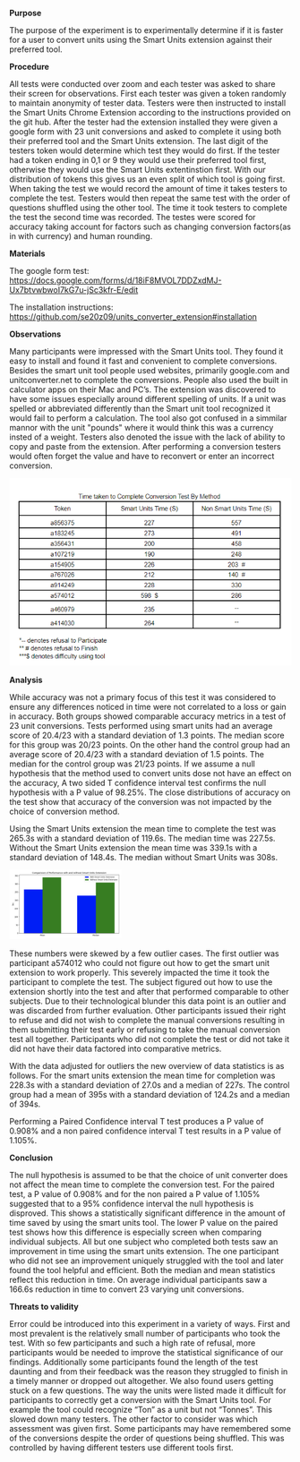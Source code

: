 **Purpose**

The purpose of the experiment is to experimentally determine if it is faster for a user to convert units using the Smart Units extension against their preferred tool.

**Procedure**

All tests were conducted over zoom and each tester was asked to share their screen for observations. First each tester was given a token randomly to maintain anonymity of tester data. Testers were then instructed to install the Smart Units Chrome Extension according to the instructions provided on the git hub. After the tester had the extension installed they were given a google form with 23 unit conversions and asked to complete it using both their preferred tool and the Smart Units extension. The last digit of the testers token would determine which test they would do first. If the tester had a token ending in 0,1 or 9 they would use their preferred tool first, otherwise they would use the Smart Units extentinstion first.  With our distribution of tokens this gives us an even split of which tool is going first. When taking the test we would record the amount of time it takes testers to complete the test. Testers would then repeat the same test with the order of questions shuffled using the other tool. The time it took testers to complete the test the second time was recorded. The testes were scored for accuracy taking account for factors such as changing conversion factors(as in with currency) and human rounding. 

**Materials**

The google form test: https://docs.google.com/forms/d/18iF8MVOL7DDZxdMJ-Ux7btvwbwoI7kG7u-jSc3kfr-E/edit

The installation instructions: https://github.com/se20z09/units_converter_extension#installation

**Observations**

Many participants were impressed with the Smart Units tool. They found it easy to install and found it fast and convenient to complete conversions. Besides the smart unit tool people used websites, primarily google.com and unitconverter.net to complete the conversions. People also used the built in calculator apps on their Mac and PC’s. The extension was discovered to have some issues especially around different spelling of units. If a unit was spelled or abbreviated differently than the Smart unit tool recognized it would fail to perform a calculation. The tool also got confused in a simmilar mannor with the unit "pounds" where it would think this was a currency insted of a weight. Testers also denoted the issue with the lack of ability to copy and paste from the extension. After performing a conversion testers would often forget the value and have to reconvert or enter an incorrect conversion.

![Time taken to Complete Conversion Test By Method](https://github.com/mrpudlo/units_converter_extension/blob/master/table.PNG)

**Analysis**

While accuracy was not a primary focus of this test it was considered to ensure any differences noticed in time were not correlated to a loss or gain in accuracy. Both groups showed comparable accuracy metrics in a test of 23 unit conversions. Tests performed using smart units had an average score of 20.4/23 with a standard deviation of 1.3 points. The median score for this group was 20/23 points. On the other hand the control group had an average score of 20.4/23 with a standard deviation of 1.5 points. The median for the control group was 21/23 points. If we assume a null hypothesis that the method used to convert units dose not have an effect on the accuracy, A two sided T confidence interval test confirms the null hypothesis with a P value of 98.25%. The close distributions of accuracy on the test show that accuracy of the conversion was not impacted by the choice of conversion method.

Using the Smart Units extension the mean time to complete the test was 265.3s with a standard deviation of 119.6s. The median time was 227.5s. Without the Smart Units extension the mean time was 339.1s with a standard deviation of 148.4s. The median without Smart Units was 308s. 

<img src="https://github.com/mrpudlo/units_converter_extension/blob/master/analysis/comparision.png" alt="drawing" width="200"/>

These numbers were skewed by a few outlier cases. The first outlier was participant a574012  who could not figure out how to get the smart unit extension to work properly. This severely impacted the time it took the participant to complete the test. The subject figured out how to use the extension shortly into the test and after that performed comparable to other subjects. Due to their technological blunder this data point is an outlier and was discarded from further evaluation. Other participants issued their right to refuse and did not wish to complete the manual conversions resulting in them submitting their test early or refusing to take the manual conversion test all together. Participants who did not complete the test or did not take it did not have their data factored into comparative metrics. 

With the data adjusted for outliers the new overview of data statistics is as follows. For the smart units extension the mean time for completion was 228.3s with a standard deviation of 27.0s and a median of 227s. The control group had a mean of 395s with a standard deviation of 124.2s and a median of 394s.

Performing a Paired Confidence interval T test produces a P value of 0.908% and a non paired confidence interval T test results in a P value of 1.105%.

**Conclusion**

The null hypothesis is assumed to be that the choice of unit converter does not affect the mean time to complete the conversion test. For the paired test, a P value of  0.908% and for the non paired a P value of 1.105% suggested that to a 95% confidence interval the null hypothesis is disproved. This shows a statistically significant difference in the amount of time saved by using the smart units tool. The lower P value on the paired test shows how this difference is especially screen when comparing individual subjects. All but one subject who completed both tests saw an improvement in time using the smart units extension. The one participant who did not see an improvement uniquely struggled with the tool and later found the tool helpful and efficient. Both the median and mean statistics reflect this reduction in time. On average individual participants saw a 166.6s reduction in time to convert 23 varying unit conversions.

**Threats to validity**

Error could be introduced into this experiment in a variety of ways. First and most prevalent is the relatively small number of participants who took the test. With so few participants and such a high rate of refusal, more participants would be needed to improve the statistical significance of our findings. Additionally some participants found the length of the test daunting and from their feedback was the reason they struggled to finish in a timely manner or dropped out altogether. We also found users getting stuck on a few questions. The way the units were listed made it difficult for participants to correctly get a conversion with the Smart Units tool. For example the tool could recognize “Ton” as a unit but not “Tonnes”. This slowed down many testers. The other factor to consider was which assessment was given first. Some participants may have remembered some of the conversions despite the order of questions being shuffled. This was controlled by having different testers use different tools first.
